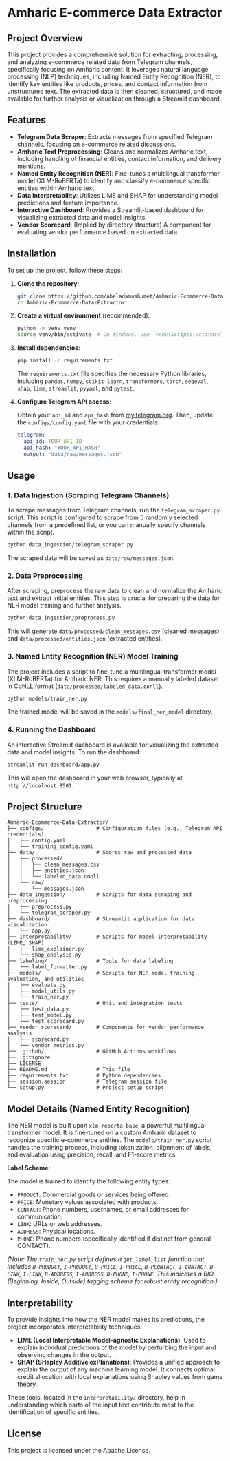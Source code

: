 # Amharic E-commerce Data Extractor

## Project Overview

This project provides a comprehensive solution for extracting, processing, and analyzing e-commerce related data from Telegram channels, specifically focusing on Amharic content. It leverages natural language processing (NLP) techniques, including Named Entity Recognition (NER), to identify key entities like products, prices, and contact information from unstructured text. The extracted data is then cleaned, structured, and made available for further analysis or visualization through a Streamlit dashboard.

## Features

- **Telegram Data Scraper**: Extracts messages from specified Telegram channels, focusing on e-commerce related discussions.
- **Amharic Text Preprocessing**: Cleans and normalizes Amharic text, including handling of financial entities, contact information, and delivery mentions.
- **Named Entity Recognition (NER)**: Fine-tunes a multilingual transformer model (XLM-RoBERTa) to identify and classify e-commerce specific entities within Amharic text.
- **Data Interpretability**: Utilizes LIME and SHAP for understanding model predictions and feature importance.
- **Interactive Dashboard**: Provides a Streamlit-based dashboard for visualizing extracted data and model insights.
- **Vendor Scorecard**: (Implied by directory structure) A component for evaluating vendor performance based on extracted data.

## Installation

To set up the project, follow these steps:

1.  **Clone the repository**:

    ```bash
    git clone https://github.com/abeladamushumet/Amharic-Ecommerce-Data-Extractor.git
    cd Amharic-Ecommerce-Data-Extractor
    ```

2.  **Create a virtual environment** (recommended):

    ```bash
    python -m venv venv
    source venv/bin/activate  # On Windows, use `venv\Scripts\activate`
    ```

3.  **Install dependencies**:

    ```bash
    pip install -r requirements.txt
    ```

    The `requirements.txt` file specifies the necessary Python libraries, including `pandas`, `numpy`, `scikit-learn`, `transformers`, `torch`, `seqeval`, `shap`, `lime`, `streamlit`, `pyyaml`, and `pytest`.

4.  **Configure Telegram API access**:

    Obtain your `api_id` and `api_hash` from [my.telegram.org](https://my.telegram.org/). Then, update the `configs/config.yaml` file with your credentials:

    ```yaml
    telegram:
      api_id: YOUR_API_ID
      api_hash: "YOUR_API_HASH"
      output: "data/raw/messages.json"
    ```

## Usage

### 1. Data Ingestion (Scraping Telegram Channels)

To scrape messages from Telegram channels, run the `telegram_scraper.py` script. This script is configured to scrape from 5 randomly selected channels from a predefined list, or you can manually specify channels within the script.

```bash
python data_ingestion/telegram_scraper.py
```

The scraped data will be saved as `data/raw/messages.json`.

### 2. Data Preprocessing

After scraping, preprocess the raw data to clean and normalize the Amharic text and extract initial entities. This step is crucial for preparing the data for NER model training and further analysis.

```bash
python data_ingestion/preprocess.py
```

This will generate `data/processed/clean_messages.csv` (cleaned messages) and `data/processed/entities.json` (extracted entities).

### 3. Named Entity Recognition (NER) Model Training

The project includes a script to fine-tune a multilingual transformer model (XLM-RoBERTa) for Amharic NER. This requires a manually labeled dataset in CoNLL format (`data/processed/labeled_data.conll`).

```bash
python models/train_ner.py
```

The trained model will be saved in the `models/final_ner_model` directory.

### 4. Running the Dashboard

An interactive Streamlit dashboard is available for visualizing the extracted data and model insights. To run the dashboard:

```bash
streamlit run dashboard/app.py
```

This will open the dashboard in your web browser, typically at `http://localhost:8501`.

## Project Structure

```
Amharic-Ecommerce-Data-Extractor/
├── configs/                 # Configuration files (e.g., Telegram API credentials)
│   ├── config.yaml
│   └── training_config.yaml
├── data/                    # Stores raw and processed data
│   ├── processed/
│   │   ├── clean_messages.csv
│   │   ├── entities.json
│   │   └── labeled_data.conll
│   └── raw/
│       └── messages.json
├── data_ingestion/          # Scripts for data scraping and preprocessing
│   ├── preprocess.py
│   └── telegram_scraper.py
├── dashboard/               # Streamlit application for data visualization
│   └── app.py
├── interpretability/        # Scripts for model interpretability (LIME, SHAP)
│   ├── lime_explainer.py
│   └── shap_analysis.py
├── labeling/                # Tools for data labeling
│   └── label_formatter.py
├── models/                  # Scripts for NER model training, evaluation, and utilities
│   ├── evaluate.py
│   ├── model_utils.py
│   └── train_ner.py
├── tests/                   # Unit and integration tests
│   ├── test_data.py
│   ├── test_model.py
│   └── test_scorecard.py
├── vendor_scorecard/        # Components for vendor performance analysis
│   ├── scorecard.py
│   └── vendor_metrics.py
├── .github/                 # GitHub Actions workflows
├── .gitignore
├── LICENSE
├── README.md                # This file
├── requirements.txt         # Python dependencies
├── session.session          # Telegram session file
└── setup.py                 # Project setup script
```

## Model Details (Named Entity Recognition)

The NER model is built upon `xlm-roberta-base`, a powerful multilingual transformer model. It is fine-tuned on a custom Amharic dataset to recognize specific e-commerce entities. The `models/train_ner.py` script handles the training process, including tokenization, alignment of labels, and evaluation using precision, recall, and F1-score metrics.

**Label Scheme:**

The model is trained to identify the following entity types:

-   `PRODUCT`: Commercial goods or services being offered.
-   `PRICE`: Monetary values associated with products.
-   `CONTACT`: Phone numbers, usernames, or email addresses for communication.
-   `LINK`: URLs or web addresses.
-   `ADDRESS`: Physical locations.
-   `PHONE`: Phone numbers (specifically identified if distinct from general CONTACT).

*(Note: The `train_ner.py` script defines a `get_label_list` function that includes `B-PRODUCT`, `I-PRODUCT`, `B-PRICE`, `I-PRICE`, `B-PCONTACT`, `I-CONTACT`, `B-LINK`, `I-LINK`, `B-ADDRESS`, `I-ADDRESS`, `B-PHONE`, `I-PHONE`. This indicates a BIO (Beginning, Inside, Outside) tagging scheme for robust entity recognition.)*

## Interpretability

To provide insights into how the NER model makes its predictions, the project incorporates interpretability techniques:

-   **LIME (Local Interpretable Model-agnostic Explanations)**: Used to explain individual predictions of the model by perturbing the input and observing changes in the output.
-   **SHAP (SHapley Additive exPlanations)**: Provides a unified approach to explain the output of any machine learning model. It connects optimal credit allocation with local explanations using Shapley values from game theory.

These tools, located in the `interpretability/` directory, help in understanding which parts of the input text contribute most to the identification of specific entities.


## License

This project is licensed under the Apache License.
